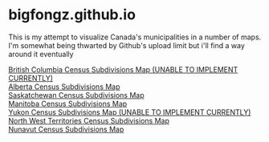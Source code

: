 # bigfongz.github.io

This is my attempt to visualize Canada's municipalities in a number of maps. I'm somewhat being thwarted by Github's upload limit but i'll find a way around it eventually

<a href="/BC/index.html">British Columbia Census Subdivisions Map (UNABLE TO IMPLEMENT CURRENTLY)</a>
<br>
<a href="/Alberta/index.html">Alberta Census Subdivisions Map</a>
<br>
<a href="/Saskatchewan/index.html">Saskatchewan Census Subdivisions Map</a>
<br>
<a href="/Manitoba/index.html">Manitoba Census Subdivisions Map</a>
<br>
<a href="/Yukon/index.html">Yukon Census Subdivisions Map (UNABLE TO IMPLEMENT CURRENTLY)</a>
<br>
<a href="/NWT/index.html">North West Territories Census Subdivisions Map</a>
<br>
<a href="/Nunavut/index.html">Nunavut Census Subdivisions Map</a>
